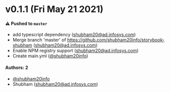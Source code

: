 # v0.1.1 (Fri May 21 2021)

#### ⚠️ Pushed to `master`

- add typescript dependency (shubham20@ad.infosys.com)
- Merge branch 'master' of https://github.com/shubham20info/storybook-shubham (shubham20@ad.infosys.com)
- Enable NPM registry support (shubham20@ad.infosys.com)
- Create main.yml ([@shubham20info](https://github.com/shubham20info))

#### Authors: 2

- [@shubham20info](https://github.com/shubham20info)
- Shubham (shubham20@ad.infosys.com)
